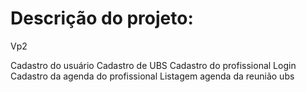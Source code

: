# Descrição do projeto:
Vp2

Cadastro do usuário
Cadastro de UBS
Cadastro do profissional
Login
Cadastro da agenda do profissional
Listagem agenda da reunião ubs

